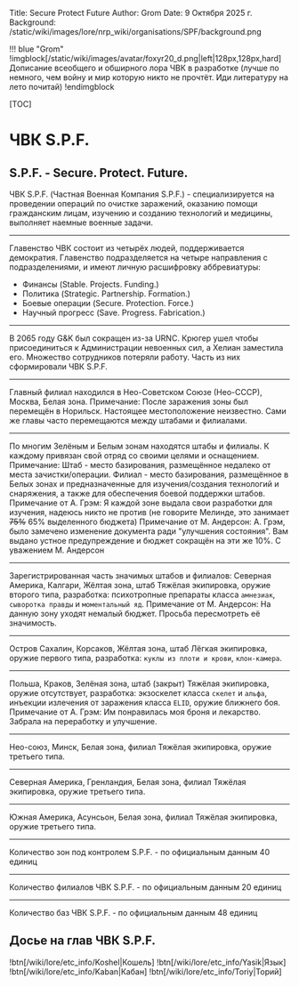 Title: Secure Protect Future
Author: Grom
Date: 9 Октября 2025 г.
Background: /static/wiki/images/lore/nrp_wiki/organisations/SPF/background.png

!!! blue "Grom"
    !imgblock[/static/wiki/images/avatar/foxyr20_d.png|left|128px,128px,hard]
    Дописание всеобщего и обширного лора ЧВК в разработке (лучше по немного, чем войну и мир которую никто не прочтёт. Иди литературу на лето почитай)
    !endimgblock

[TOC]

# ЧВК S.P.F.

## S.P.F. - Secure. Protect. Future.

ЧВК S.P.F. (Частная Военная Компания S.P.F.) - специализируется на проведении операций по очистке заражений, оказанию помощи гражданским лицам, изучению и созданию технологий и медицины, выполняет наемные военные задачи.

---

Главенство ЧВК состоит из четырёх людей, поддерживается демократия.
Главенство подразделяется на четыре направления с подразделениями, и имеют личную расшифровку аббревиатуры:
- Финансы (Stable. Projects. Funding.)
- Политика (Strategic. Partnership. Formation.)
- Боевые операции (Secure. Protection. Force.)
- Научный прогресс (Save. Progress. Fabrication.)

---

В 2065 году G&K был сокращен из-за URNC. Крюгер ушел чтобы присоединиться к Администрации невоенных сил, а Хелиан заместила его. Множество сотрудников потеряли работу. Часть из них сформировали ЧВК S.P.F.

---

Главный филиал находился в Нео-Советском Союзе (Нео-СССР), Москва, Белая зона.
Примечание: После заражения зоны был перемещён в Норильск. Настоящее местоположение неизвестно. Сами же главы часто перемещаются между штабами и филиалами.

---

По многим Зелёным и Белым зонам находятся штабы и филиалы. К каждому привязан свой отряд со своими целями и оснащением.
Примечание: Штаб - место базирования, размещённое недалеко от места зачистки/операции. Филиал - место базирования, размещённое в Белых зонах и предназначенные для изучения/создания технологий и снаряжения, а также для обеспечения боевой поддержки штабов.
Примечание от А. Грэм: Я каждой зоне выдала свои разработки для изучения, надеюсь никто не против (не говорите Мелинде, это занимает ~~75%~~ 65% выделенного бюджета)
Примечание от М. Андерсон: А. Грэм, было замечено изменение документа ради "улучшения состояния". Вам выдано устное предупреждение и бюджет сокращён на эти же 10%. С уважением М. Андерсон

---

Зарегистрированная часть значимых штабов и филиалов:
Северная Америка, Калгари, Жёлтая зона, штаб
Тяжёлая экипировка, оружие второго типа, разработка: психотропные препараты класса `амнезиак`, `сыворотка правды` и `моментальный яд`.
Примечание от М. Андерсон: На данную зону уходят немалый бюджет. Просьба пересмотреть её значимость.

---

Остров Сахалин, Корсаков, Жёлтая зона, штаб
Лёгкая экипировка, оружие первого типа, разработка: `куклы из плоти и крови`, `клон-камера`.

---

Польша, Краков, Зелёная зона, штаб (закрыт)
Тяжёлая экипировка, оружие отсутствует, разработка: экзоскелет класса `скелет` и `альфа`, инъекции излечения от заражения класса `ELID`, оружие ближнего боя.
Примечание от А. Грэм: Им понравилась моя броня и лекарство. Забрала на переработку  и улучшение.

---

Нео-союз, Минск, Белая зона, филиал
Тяжёлая экипировка, оружие третьего типа.

---

Северная Америка, Гренландия, Белая зона, филиал
Тяжёлая экипировка, оружие третьего типа.

---

Южная Америка, Асунсьон, Белая зона, филиал
Тяжёлая экипировка, оружие третьего типа.

---

Количество зон под контролем S.P.F. - по официальным данным 40 единиц

---

Количество филиалов ЧВК S.P.F. - по официальным данным 20 единиц

---

Количество баз ЧВК S.P.F. - по официальным данным 48 единиц

## Досье на глав ЧВК S.P.F.

!btn[/wiki/lore/etc_info/Koshel|Кошель]
!btn[/wiki/lore/etc_info/Yasik|Язык]
!btn[/wiki/lore/etc_info/Kaban|Кабан]
!btn[/wiki/lore/etc_info/Toriy|Торий]
